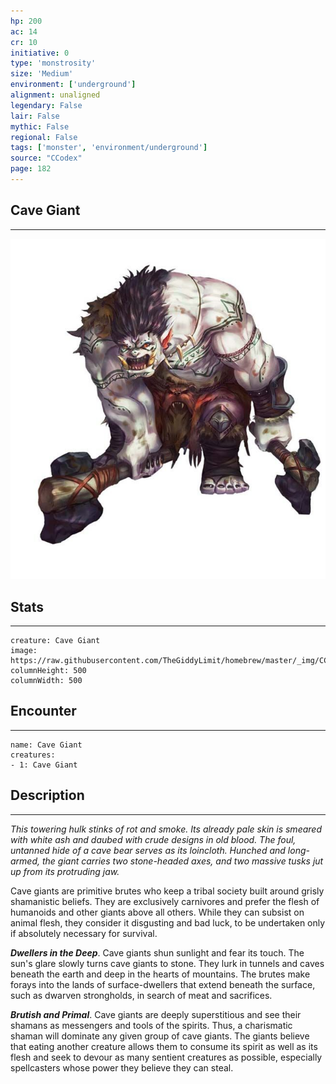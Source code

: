 ```yaml
---
hp: 200
ac: 14
cr: 10
initiative: 0
type: 'monstrosity'    
size: 'Medium'
environment: ['underground']
alignment: unaligned
legendary: False
lair: False
mythic: False
regional: False
tags: ['monster', 'environment/underground']
source: "CCodex"
page: 182
---
```


## Cave Giant
---

![|600](https://raw.githubusercontent.com/TheGiddyLimit/homebrew/master/_img/CCodex/cavegiant.jpg)

## Stats
---

```statblock
creature: Cave Giant
image: https://raw.githubusercontent.com/TheGiddyLimit/homebrew/master/_img/CCodex/cavegiant_token.png
columnHeight: 500
columnWidth: 500
```

## Encounter
---

```encounter-table
name: Cave Giant
creatures:
- 1: Cave Giant
```

## Description
---
_This towering hulk stinks of rot and smoke. Its already pale skin is smeared with white ash and daubed with crude designs in old blood. The foul, untanned hide of a cave bear serves as its loincloth. Hunched and long-armed, the giant carries two stone-headed axes, and two massive tusks jut up from its protruding jaw._

Cave giants are primitive brutes who keep a tribal society built around grisly shamanistic beliefs. They are exclusively carnivores and prefer the flesh of humanoids and other giants above all others. While they can subsist on animal flesh, they consider it disgusting and bad luck, to be undertaken only if absolutely necessary for survival.

**_Dwellers in the Deep_**. Cave giants shun sunlight and fear its touch. The sun's glare slowly turns cave giants to stone. They lurk in tunnels and caves beneath the earth and deep in the hearts of mountains. The brutes make forays into the lands of surface-dwellers that extend beneath the surface, such as dwarven strongholds, in search of meat and sacrifices.


**_Brutish and Primal_**. Cave giants are deeply superstitious and see their shamans as messengers and tools of the spirits. Thus, a charismatic shaman will dominate any given group of cave giants. The giants believe that eating another creature allows them to consume its spirit as well as its flesh and seek to devour as many sentient creatures as possible, especially spellcasters whose power they believe they can steal.






